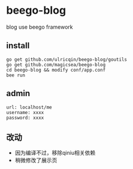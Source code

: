beego-blog
==========
blog use beego framework

## install

```
go get github.com/ulricqin/beego-blog/goutils
go get github.com/magicsea/beego-blog
cd beego-blog && modify conf/app.conf
bee run
```

## admin 

```
url: localhost/me
username: xxxx
password: xxxx
```

## 改动
- 因为编译不过，移除qiniu相关依赖
- 稍微修改了展示页